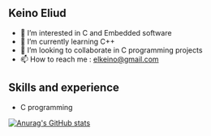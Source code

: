 ## Keino Eliud 
- 👀 I’m interested in C and Embedded software
- 🌱 I’m currently learning C++
- 💞️ I’m looking to collaborate in C programming projects
- 📫 How to reach me : elkeino@gmail.com
## Skills and experience 
- C programming 

[![Anurag's GitHub stats](https://github-readme-stats.vercel.app/api?username=Kensus)](https://github.com/anuraghazra/github-readme-stats)

